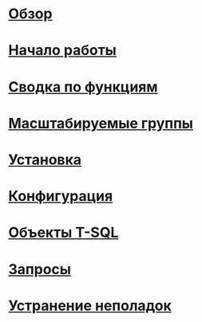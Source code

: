 # [Обзор](polybase-guide.md)  
# [Начало работы](get-started-with-polybase.md)  
# [Сводка по функциям](polybase-versioned-feature-summary.md)  
# [Масштабируемые группы](polybase-scale-out-groups.md)  
# [Установка](polybase-installation.md)  
# [Конфигурация](polybase-configuration.md)  
# [Объекты T-SQL](polybase-t-sql-objects.md)  
# [Запросы](polybase-queries.md)  
# [Устранение неполадок](polybase-troubleshooting.md)  
